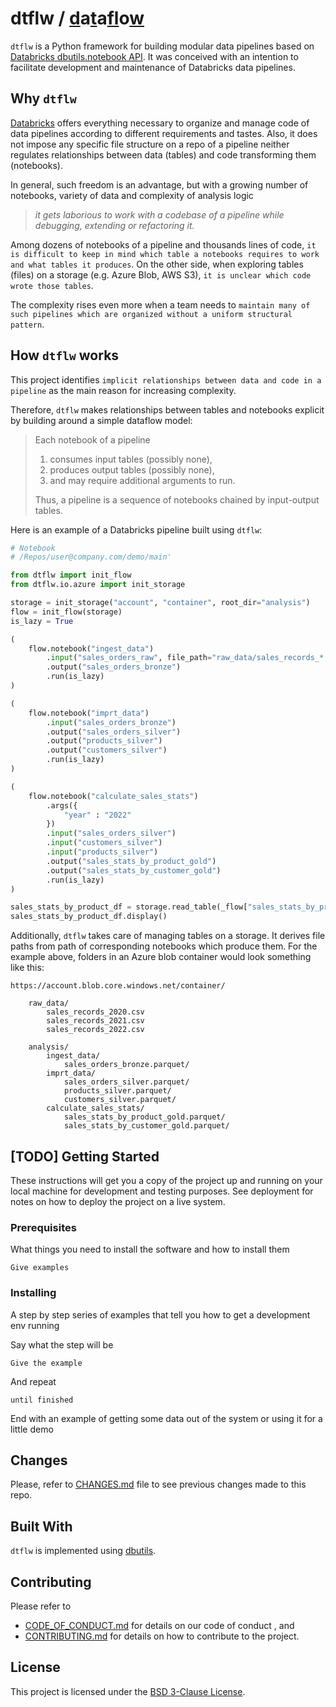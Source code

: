 # dtflw / <ins>d</ins>a<ins>t</ins>a<ins>fl</ins>o<ins>w</ins>

`dtflw` is a Python framework for building modular data pipelines based on [Databricks dbutils.notebook API](https://docs.databricks.com/notebooks/notebook-workflows.html). It was conceived with an intention to facilitate development and maintenance of Databricks data pipelines.

## Why `dtflw`
[Databricks](https://docs.databricks.com/notebooks/index.html) offers everything necessary to organize and manage code of data pipelines according to different requirements and tastes. Also, it does not impose any specific file structure on a repo of a pipeline neither regulates relationships between data (tables) and code transforming them (notebooks).

In general, such freedom is an advantage, but with a growing number of notebooks, variety of data and complexity of analysis logic
>_it gets laborious to work with a codebase of a pipeline while debugging, extending or refactoring it._

Among dozens of notebooks of a pipeline and thousands lines of code, `it is difficult to keep in mind which table a notebooks requires to work and what tables it produces`. On the other side, when exploring tables (files) on a storage (e.g. Azure Blob, AWS S3), `it is unclear which code wrote those tables`.

The complexity rises even more when a team needs to `maintain many of such pipelines which are organized without a uniform structural pattern`.

## How `dtflw` works
This project identifies `implicit relationships between data and code in a pipeline` as the main reason for increasing complexity.

Therefore, `dtflw` makes relationships between tables and notebooks explicit by building around a simple dataflow model:
> Each notebook of a pipeline
> 1. consumes input tables (possibly none), 
> 2. produces output tables (possibly none),
> 3. and may require additional arguments to run.  
>
> Thus, a pipeline is a sequence of notebooks chained by input-output tables.

Here is an example of a Databricks pipeline built using `dtflw`:

```python
# Notebook 
# /Repos/user@company.com/demo/main'

from dtflw import init_flow
from dtflw.io.azure import init_storage

storage = init_storage("account", "container", root_dir="analysis")
flow = init_flow(storage)
is_lazy = True

(
    flow.notebook("ingest_data")
        .input("sales_orders_raw", file_path="raw_data/sales_records_*.csv")
        .output("sales_orders_bronze")
        .run(is_lazy)
)

(
    flow.notebook("imprt_data")
        .input("sales_orders_bronze")
        .output("sales_orders_silver")
        .output("products_silver")
        .output("customers_silver")
        .run(is_lazy)
)

(
    flow.notebook("calculate_sales_stats")
        .args({
            "year" : "2022"
        })
        .input("sales_orders_silver")
        .input("customers_silver")
        .input("products_silver")
        .output("sales_stats_by_product_gold")
        .output("sales_stats_by_customer_gold")
        .run(is_lazy)
)

sales_stats_by_product_df = storage.read_table(_flow["sales_stats_by_product_gold"])
sales_stats_by_product_df.display()
```

Additionally, `dtflw` takes care of managing tables on a storage. It derives file paths from path of corresponding notebooks which produce them. For the example above, folders in an Azure blob container would look something like this:
```
https://account.blob.core.windows.net/container/

    raw_data/
        sales_records_2020.csv
        sales_records_2021.csv
        sales_records_2022.csv

    analysis/
        ingest_data/
            sales_orders_bronze.parquet/
        imprt_data/
            sales_orders_silver.parquet/
            products_silver.parquet/
            customers_silver.parquet/
        calculate_sales_stats/
            sales_stats_by_product_gold.parquet/
            sales_stats_by_customer_gold.parquet/
```

## [TODO] Getting Started

These instructions will get you a copy of the project up and running on your local machine for development and testing purposes. See deployment for notes on how to deploy the project on a live system.

### Prerequisites

What things you need to install the software and how to install them

```
Give examples
```

### Installing

A step by step series of examples that tell you how to get a development env running

Say what the step will be

```
Give the example
```

And repeat

```
until finished
```

End with an example of getting some data out of the system or using it for a little demo

## Changes

Please, refer to [CHANGES.md]() file to see previous changes made to this repo.

## Built With

`dtflw` is implemented using [dbutils](https://docs.databricks.com/dev-tools/databricks-utils.html).

## Contributing

Please refer to 
- [CODE_OF_CONDUCT.md]() for details on our code of conduct , and
- [CONTRIBUTING.md]() for details on how to contribute to the project.

## License

This project is licensed under the [BSD 3-Clause License](https://github.com/SoleyIo/dtflw/blob/main/LICENSE).
